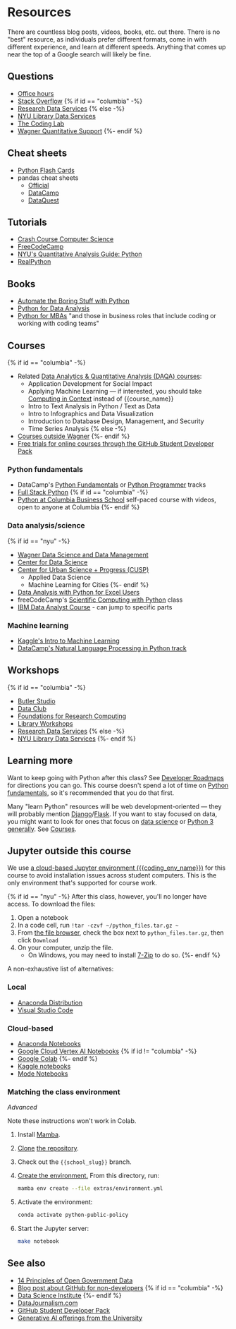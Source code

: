 # Resources

There are countless blog posts, videos, books, etc. out there. There is no "best" resource, as individuals prefer different formats, come in with different experience, and learn at different speeds. Anything that comes up near the top of a Google search will likely be fine.

## Questions

- [Office hours](syllabus.md#instructor-information)
- [Stack Overflow](https://stackoverflow.com/)
{% if id == "columbia" -%}
- [Research Data Services](https://library.columbia.edu/services/research-data-services.html)
{% else -%}
- [NYU Library Data Services](https://library.nyu.edu/departments/data-services/)
- [The Coding Lab](https://codinglab.itp.io/)
- [Wagner Quantitative Support](https://wagner.nyu.edu/portal/students/academics/advisement/quantitative)
{%- endif %}

## Cheat sheets

- [Python Flash Cards](https://nostarch.com/pythonflashcards)
- pandas cheat sheets
   - [Official](https://pandas.pydata.org/Pandas_Cheat_Sheet.pdf)
   - [DataCamp](https://www.datacamp.com/cheat-sheet/pandas-cheat-sheet-for-data-science-in-python)
   - [DataQuest](https://www.dataquest.io/blog/pandas-cheat-sheet/)

## Tutorials

- [Crash Course Computer Science](https://thecrashcourse.com/topic/computerscience/)
- [FreeCodeCamp](https://www.freecodecamp.org/learn/data-analysis-with-python/)
- [NYU's Quantitative Analysis Guide: Python](https://guides.nyu.edu/quant/python)
- [RealPython](https://realpython.com/tutorials/all/)

## Books

- [Automate the Boring Stuff with Python](https://automatetheboringstuff.com/)
- [Python for Data Analysis](https://wesmckinney.com/book/)
- [Python for MBAs]({{python_for_mbas}}) "and those in business roles that include coding or working with coding teams"

## Courses

{% if id == "columbia" -%}
- Related [Data Analytics & Quantitative Analysis (DAQA) courses](https://bulletin.columbia.edu/sipa/specializations/daqa/#coursestext):
   - Application Development for Social Impact
   - Applying Machine Learning — if interested, you should take [Computing in Context](https://computing-in-context.afeld.me/) instead of {{course_name}}
   - Intro to Text Analysis in Python / Text as Data
   - Intro to Infographics and Data Visualization
   - Introduction to Database Design, Management, and Security
   - Time Series Analysis
{% else -%}
- [Courses outside Wagner](https://wagner.nyu.edu/portal/students/academics/courses/across-nyu)
{%- endif %}
- [Free trials for online courses through the GitHub Student Developer Pack](https://education.github.com/pack?sort=popularity&tag=Learn#offers)

### Python fundamentals

- DataCamp's [Python Fundamentals](https://www.datacamp.com/tracks/python-fundamentals) or [Python Programmer](https://www.datacamp.com/tracks/python-programmer) tracks
- [Full Stack Python](https://www.fullstackpython.com/)
{% if id == "columbia" -%}
- [Python at Columbia Business School](https://academics.gsb.columbia.edu/python) self-paced course with videos, open to anyone at Columbia
{%- endif %}

### Data analysis/science

{% if id == "nyu" -%}
- [Wagner Data Science and Data Management](https://wagner.nyu.edu/focus/areas/data-science-data-management)
- [Center for Data Science](https://cds.nyu.edu/masters-curriculum/)
- [Center for Urban Science + Progress (CUSP)](https://cusp.nyu.edu/masters-degree/#curriculum)
  - Applied Data Science
  - Machine Learning for Cities
{%- endif %}
- [Data Analysis with Python for Excel Users](https://www.youtube.com/watch?v=WcDaZ67TVRo)
- freeCodeCamp's [Scientific Computing with Python](https://www.freecodecamp.org/learn/scientific-computing-with-python/) class
- [IBM Data Analyst Course](https://www.youtube.com/watch?v=1PAy6d16ADQ) - can jump to specific parts

### Machine learning

- [Kaggle's Intro to Machine Learning](https://www.kaggle.com/learn/intro-to-machine-learning)
- [DataCamp's Natural Language Processing in Python track](https://www.datacamp.com/tracks/natural-language-processing-in-python)

## Workshops

{% if id == "columbia" -%}
- [Butler Studio](https://studio.cul.columbia.edu/)
- [Data Club](https://library.columbia.edu/services/research-data-services/data-club.html)
- [Foundations for Research Computing](https://rcfoundations.research.columbia.edu/)
- [Library Workshops](https://library.columbia.edu/using-libraries/workshops.html)
- [Research Data Services](https://library.columbia.edu/services/research-data-services.html)
{% else -%}
- [NYU Library Data Services](https://library.nyu.edu/departments/data-services/)
{%- endif %}

## Learning more

Want to keep going with Python after this class? See [Developer Roadmaps](https://roadmap.sh/) for directions you can go. This course doesn't spend a lot of time on [Python fundamentals](#python-fundamentals), so it's recommended that you do that first.

Many "learn Python" resources will be web development-oriented — they will probably mention [Django](https://www.djangoproject.com/)/[Flask](https://flask.palletsprojects.com/). If you want to stay focused on data, you might want to look for ones that focus on [data science](#data-analysisscience) or [Python 3 generally](#python-fundamentals). See [Courses](#courses).

## Jupyter outside this course

We use [a cloud-based Jupyter environment ({{coding_env_name}})](lecture_0.ipynb#jupyter) for this course to avoid installation issues across student computers. This is the only environment that's supported for course work.

{% if id == "nyu" -%}
After this class, however, you'll no longer have access. To download the files:

1. Open a notebook
1. In a code cell, run `!tar -czvf ~/python_files.tar.gz ~`
1. From [the file browser]({{coding_env_origin}}), check the box next to `python_files.tar.gz`, then click `Download`
1. On your computer, unzip the file.
   - On Windows, you may need to install [7-Zip](https://www.7-zip.org/) to do so.
{%- endif %}

A non-exhaustive list of alternatives:

### Local

- [Anaconda Distribution](https://www.anaconda.com/download)
- [Visual Studio Code](https://code.visualstudio.com/docs/datascience/jupyter-notebooks)

### Cloud-based

- [Anaconda Notebooks](https://www.anaconda.com/products/notebooks)
- [Google Cloud Vertex AI Notebooks](https://cloud.google.com/vertex-ai-notebooks)
{% if id != "columbia" -%}
- [Google Colab](https://colab.research.google.com/)
{%- endif %}
- [Kaggle notebooks](https://www.kaggle.com/code)
- [Mode Notebooks](https://mode.com/help/articles/notebook)

### Matching the class environment

_Advanced_

Note these instructions won't work in Colab.

1. Install [Mamba](https://mamba.readthedocs.io/en/latest/index.html).
1. [Clone](https://docs.github.com/en/repositories/creating-and-managing-repositories/cloning-a-repository) [the repository](https://github.com/afeld/python-public-policy/tree/{{school_slug}}).
1. Check out the `{{school_slug}}` branch.
1. [Create the environment.](https://docs.conda.io/projects/conda/en/stable/user-guide/tasks/manage-environments.html#creating-an-environment-from-an-environment-yml-file) From this directory, run:

   ```sh
   mamba env create --file extras/environment.yml
   ```

1. Activate the environment:

   ```sh
   conda activate python-public-policy
   ```

1. Start the Jupyter server:

   ```sh
   make notebook
   ```

## See also

- [14 Principles of Open Government Data](https://opengovdata.io/2014/principles/)
- [Blog post about GitHub for non-developers](https://medium.com/nyc-planning-digital/git-what-extolling-githubs-virtues-to-non-coders-6cc11f1a5fd2)
{% if id == "columbia" -%}
- [Data Science Institute](https://datascience.columbia.edu/)
{%- endif %}
- [DataJournalism.com](https://datajournalism.com/)
- [GitHub Student Developer Pack](https://education.github.com/pack)
- [Generative AI offerings from the University]({{ai_offerings}})
